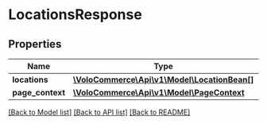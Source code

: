 # LocationsResponse

## Properties
Name | Type | Description | Notes
------------ | ------------- | ------------- | -------------
**locations** | [**\VoloCommerce\Api\v1\Model\LocationBean[]**](LocationBean.md) |  | [optional] 
**page_context** | [**\VoloCommerce\Api\v1\Model\PageContext**](PageContext.md) |  | [optional] 

[[Back to Model list]](../README.md#documentation-for-models) [[Back to API list]](../README.md#documentation-for-api-endpoints) [[Back to README]](../README.md)


